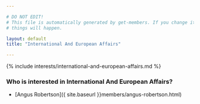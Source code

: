 ```yaml
---

# DO NOT EDIT!
# This file is automatically generated by get-members. If you change it, bad
# things will happen.

layout: default
title: "International And European Affairs"

---
```


{% include interests/international-and-european-affairs.md %}

### Who is interested in International And European Affairs?


* [Angus Robertson]({ site.baseurl }}members/angus-robertson.html)
